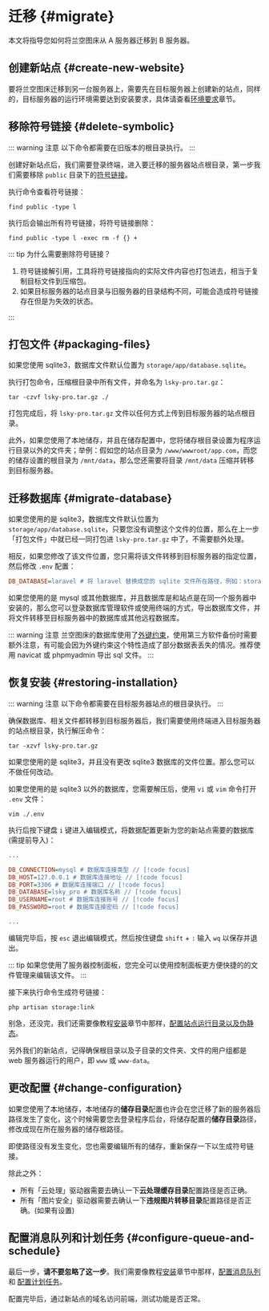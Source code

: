 # 迁移 {#migrate}

本文将指导您如何将兰空图床从 A 服务器迁移到 B 服务器。

## 创建新站点 {#create-new-website}

要将兰空图床迁移到另一台服务器上，需要先在目标服务器上创建新的站点，同样的，目标服务器的运行环境需要达到安装要求，具体请查看[环境要求](./requirement.md)章节。

## 移除符号链接 {#delete-symbolic}

::: warning 注意
以下命令都需要在旧版本的根目录执行。
:::

创建好新站点后，我们需要登录终端，进入要迁移的服务器站点根目录，第一步我们需要移除 `public` 目录下的[符号链接](https://baike.baidu.com/item/%E7%AC%A6%E5%8F%B7%E9%93%BE%E6%8E%A5/7177630)。

执行命令查看符号链接：

```shell
find public -type l
```

执行后会输出所有符号链接，将符号链接删除：

```shell
find public -type l -exec rm -f {} +
```

::: tip 为什么需要删除符号链接？

1. 符号链接解引用，工具将符号链接指向的实际文件内容也打包进去，相当于复制目标文件到压缩包。
2. 如果目标服务器的站点目录与旧服务器的目录结构不同，可能会造成符号链接存在但是为失效的状态。

:::

## 打包文件 {#packaging-files}

如果您使用 sqlite3，数据库文件默认位置为 `storage/app/database.sqlite`。

执行打包命令，压缩根目录中所有文件，并命名为 `lsky-pro.tar.gz`：

```shell
tar -czvf lsky-pro.tar.gz ./
```

打包完成后，将 `lsky-pro.tar.gz` 文件以任何方式上传到目标服务器的站点根目录。

此外，如果您使用了本地储存，并且在储存配置中，您将储存根目录设置为程序运行目录以外的文件夹；举例：假如您的站点目录为 `/www/wwwroot/app.com`，而您的储存设置的根目录为 `/mnt/data`，那么您还需要将目录 `/mnt/data` 压缩并转移到目标服务器。

## 迁移数据库 {#migrate-database}

如果您使用的是 sqlite3，数据库文件默认位置为 `storage/app/database.sqlite`，只要您没有调整这个文件的位置，那么在上一步「打包文件」中就已经一同打包进 `lsky-pro.tar.gz` 中了，不需要额外处理。

相反，如果您修改了该文件位置，您只需将该文件转移到目标服务器的指定位置，然后修改 `.env` 配置：

```ini
DB_DATABASE=laravel # 将 laravel 替换成您的 sqlite 文件所在路径，例如：storage/app/database.sqlite
```

如果您使用的是 mysql 或其他数据库，并且数据库是和站点是在同一个服务器中安装的，那么您可以登录数据库管理软件或使用终端的方式，导出数据库文件，并将文件转移至目标服务器中的数据库或其他远程数据库。

::: warning 注意
兰空图床的数据库使用了[外键约束](https://baike.baidu.com/item/%E7%BA%A6%E6%9D%9F/12001448)，使用第三方软件备份时需要额外注意，有可能会因为外键约束这个特性造成了部分数据表丢失的情况。推荐使用 navicat 或 phpmyadmin 导出 sql 文件。
:::

## 恢复安装 {#restoring-installation}

::: warning 注意
以下命令都需要在目标服务器站点的根目录执行。
:::

确保数据库、相关文件都转移到目标服务器后，我们需要使用终端进入目标服务器的站点根目录，执行解压命令：

```shell
tar -xzvf lsky-pro.tar.gz
```

如果您使用的是 sqlite3，并且没有更改 sqlite3 数据库的文件位置。那么您可以不做任何改动。

如果您使用的是 sqlite3 以外的数据库，您需要解压后，使用 `vi` 或 `vim` 命令打开 `.env` 文件：

```shell
vim ./.env
```

执行后按下键盘 `i` 键进入编辑模式，将数据配置更新为您的新站点需要的数据库(需提前导入)：

```ini
...

DB_CONNECTION=mysql # 数据库连接类型 // [!code focus]  
DB_HOST=127.0.0.1 # 数据库连接地址 // [!code focus]
DB_PORT=3306 # 数据库连接端口 // [!code focus]
DB_DATABASE=lsky_pro # 数据库名称 // [!code focus]
DB_USERNAME=root # 数据库连接账号 // [!code focus]
DB_PASSWORD=root # 数据库连接密码 // [!code focus]

...
```

编辑完毕后，按 `esc` 退出编辑模式，然后按住键盘 `shift` + `:` 输入 `wq` 以保存并退出。

::: tip
如果您使用了服务器控制面板，您完全可以使用控制面板更方便快捷的的文件管理来编辑该文件。
:::

接下来执行命令生成符号链接：

```shell
php artisan storage:link
```

别急，还没完，我们还需要像教程[安装](./install)章节中那样，[配置站点运行目录以及伪静态](./install#configure-rewrite)。

另外我们的新站点，记得确保根目录以及子目录的文件夹、文件的用户组都是 web 服务器运行的用户，即 `www` 或 `www-data`。

## 更改配置 {#change-configuration}

如果您使用了本地储存，本地储存的**储存目录**配置也许会在您迁移了新的服务器后路径发生了变化，这个时候需要您去登录程序后台，将储存配置的**储存目录**路径，修改成现在所在服务器的储存根路径。

即使路径没有发生变化，您也需要编辑所有的储存，重新保存一下以生成符号链接。

除此之外：
- 所有「云处理」驱动器需要去确认一下**云处理缓存目录**配置路径是否正确。
- 所有「图片安全」驱动器需要去确认一下**违规图片转移目录**配置路径是否正确。(如果有设置)

## 配置消息队列和计划任务 <Badge type="danger" text="重要" /> {#configure-queue-and-schedule}

最后一步，**请不要忽略了这一步**。我们需要像教程[安装](./install)章节中那样，[配置消息队列](./install#configure-queue) 和 [配置计划任务](./install.md#configure-schedule)。

配置完毕后，通过新站点的域名访问前端，测试功能是否正常。